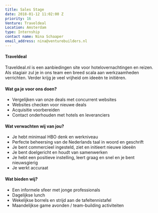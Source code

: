 ```yaml
---
title: Sales Stage
date: 2018-01-12 11:02:00 Z
priority: 16
Venture: Traveldeal
Location: Amsterdam
type: Internship
contact name: Nina Schaaper
email_address: nina@venturebuilders.nl
---
```


#### Traveldeal

Traveldeal.nl is een aanbiedingen site voor hotelovernachtingen en reizen. Als stagiair zul je in ons team een breed scala aan werkzaamheden verrichten. Verder krijg je veel vrijheid om ideeën te initiëren.


#### Wat ga je voor ons doen?

* Vergelijken van onze deals met concurrent websites
* Websites checken voor nieuwe deals
* Acquisitie voorbereiden 
* Contact onderhouden met hotels en leveranciers


#### Wat verwachten wij van jou?

* Je hebt minimaal HBO denk en werkniveau
* Perfecte beheersing van de Nederlands taal in woord en geschrift
* Je bent commercieel ingesteld, ziet en initieert nieuwe ideeën
* Je bent doelgericht en houdt van samenwerken
* Je hebt een positieve instelling, leert graag en snel en je bent nieuwsgierig
* Je werkt accuraat

#### Wat bieden wij?

* Een informele sfeer met jonge professionals
* Dagelijkse lunch
* Wekelijkse borrels en strijd aan de tafeltennistafel
* Maandelijkse game avonden / team-building activiteiten
